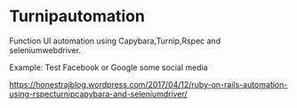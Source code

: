 # Turnipautomation
   Function UI automation using Capybara,Turnip,Rspec and seleniumwebdriver.
   
   Example: Test Facebook or Google some social media
   
   https://honestrajblog.wordpress.com/2017/04/12/ruby-on-rails-automation-using-rspecturnipcapybara-and-seleniumdriver/
